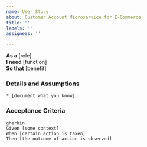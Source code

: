 ```yaml
---
name: User Story
about: Customer Account Microservice for E-Commerce
title: ''
labels: ''
assignees: ''

---
```


**As a** [role]  
**I need** [function]  
**So that** [benefit]  
      
### Details and Assumptions
    * [document what you know]      

### Acceptance Criteria    
 
    gherkin 
    Given [some context]
    When [certain action is taken]
    Then [the outcome of action is observed]
